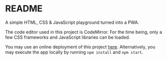# README

A simple HTML, CSS & JavaScript playground turned into a PWA.

The code editor used in this project is CodeMirror. For the time being, only a few CSS frameworks and JavaScript libraries can be loaded.

You may use an online deployment of this project [here](https://html-css-js-simple-playground.netlify.app/). Alternatively, you may execute the app locally by running `npm install` and `npm start`.
